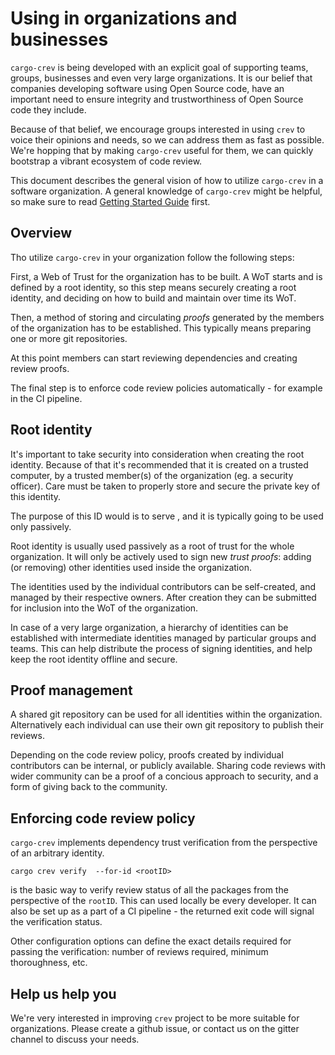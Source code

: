# Using in organizations and businesses

`cargo-crev` is being developed with an explicit goal of supporting teams, groups,
businesses and even very large organizations. It is our belief that companies developing software
using Open Source code, have an important need to ensure
integrity and trustworthiness of Open Source code they include. 

Because of that belief, we encourage groups interested in using `crev` to voice
their opinions and needs, so we can address them as fast as possible.
We're hopping that by making `cargo-crev` useful for them, we can quickly bootstrap
a vibrant ecosystem of code review.


This document describes the general vision of how to utilize `cargo-crev` in
a software organization. A general knowledge of `cargo-crev` might be helpful, so
make sure to read [Getting Started Guide](../getting_started/index.html) first.

## Overview

Tho utilize `cargo-crev` in your organization follow the following steps:

First, a Web of Trust for the organization has to be built. A WoT starts and is defined by a
root identity, so this step means securely creating a root identity, and deciding
on how to build and maintain over time its WoT.

Then, a method of storing and circulating *proofs* generated by the members of the organization has to
be established. This typically means preparing one or more git repositories.

At this point members can start reviewing dependencies and creating review proofs.

The final step is to enforce code review policies automatically - for example in
the CI pipeline. 

## Root identity

It's important to take security into consideration when creating the root identity.
Because of that it's recommended that it is created on a trusted computer, by a trusted
member(s) of the organization (eg. a security officer). Care must be taken to properly store
and secure the private key of this identity.

The purpose of this ID would is to serve ,
and it is typically going to be used only passively.

Root identity is usually used passively as a root of trust for the whole organization. It will
only be actively used to sign new *trust proofs*: adding (or removing) other identities
used inside the organization.

The identities used by the individual contributors can be self-created, and managed by
their respective owners. After creation they can be submitted for inclusion into the WoT
of the organization.

In case of a very large organization, a hierarchy of identities
can be established with intermediate identities managed by particular groups and teams.
This can help distribute the process of signing identities, and help keep the root
identity offline and secure. 


## Proof management

A shared git repository can be used for all identities within the organization.
Alternatively each individual can use their own git repository to publish their reviews.

Depending on the code review policy, proofs created by individual contributors can
be internal, or publicly available. Sharing code reviews with wider community
can be a proof of a concious approach to security, and a form of giving back
to the community.

## Enforcing code review policy

`cargo-crev` implements dependency trust verification from the perspective of
an arbitrary identity. 


```text
cargo crev verify  --for-id <rootID>
```

is the basic way to verify review status of all the packages from the perspective
of the `rootID`. This can used locally be every developer. It can also be set up
as a part of a CI pipeline - the returned exit code will signal the verification status.

Other configuration
options can define the exact details required for passing the verification:
number of reviews required, minimum thoroughness, etc.


## Help us help you

We're very interested in improving `crev` project to be more suitable for organizations.
Please create a github issue, or contact us on the gitter channel to discuss your needs. 

